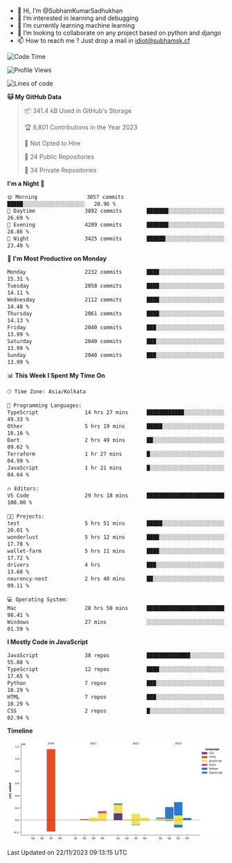 - 👋 Hi, I’m @SubhamKumarSadhukhan
- 👀 I’m interested in learning and debugging
- 🌱 I’m currently learning machine learning
- 💞️ I’m looking to collaborate on any project based on python and django
- 📫 How to reach me ?
      Just drop a mail in idiot@subhamsk.cf

<!---
SubhamKumarSadhukhan/SubhamKumarSadhukhan is a ✨ special ✨ repository because its `README.md` (this file) appears on your GitHub profile.
You can click the Preview link to take a look at your changes.
--->


<!--START_SECTION:waka-->
![Code Time](http://img.shields.io/badge/Code%20Time-1%2C703%20hrs%2022%20mins-blue)

![Profile Views](http://img.shields.io/badge/Profile%20Views-0-blue)

![Lines of code](https://img.shields.io/badge/From%20Hello%20World%20I%27ve%20Written-2.3%20million%20lines%20of%20code-blue)

**🐱 My GitHub Data** 

> 📦 341.4 kB Used in GitHub's Storage 
 > 
> 🏆 8,801 Contributions in the Year 2023
 > 
> 🚫 Not Opted to Hire
 > 
> 📜 24 Public Repositories 
 > 
> 🔑 34 Private Repositories 
 > 
**I'm a Night 🦉** 

```text
🌞 Morning                3057 commits        █████░░░░░░░░░░░░░░░░░░░░   20.96 % 
🌆 Daytime                3892 commits        ███████░░░░░░░░░░░░░░░░░░   26.69 % 
🌃 Evening                4209 commits        ███████░░░░░░░░░░░░░░░░░░   28.86 % 
🌙 Night                  3425 commits        ██████░░░░░░░░░░░░░░░░░░░   23.49 % 
```
📅 **I'm Most Productive on Monday** 

```text
Monday                   2232 commits        ████░░░░░░░░░░░░░░░░░░░░░   15.31 % 
Tuesday                  2058 commits        ████░░░░░░░░░░░░░░░░░░░░░   14.11 % 
Wednesday                2112 commits        ████░░░░░░░░░░░░░░░░░░░░░   14.48 % 
Thursday                 2061 commits        ████░░░░░░░░░░░░░░░░░░░░░   14.13 % 
Friday                   2040 commits        ███░░░░░░░░░░░░░░░░░░░░░░   13.99 % 
Saturday                 2040 commits        ███░░░░░░░░░░░░░░░░░░░░░░   13.99 % 
Sunday                   2040 commits        ███░░░░░░░░░░░░░░░░░░░░░░   13.99 % 
```


📊 **This Week I Spent My Time On** 

```text
🕑︎ Time Zone: Asia/Kolkata

💬 Programming Languages: 
TypeScript               14 hrs 27 mins      ████████████░░░░░░░░░░░░░   49.33 % 
Other                    5 hrs 19 mins       █████░░░░░░░░░░░░░░░░░░░░   18.16 % 
Dart                     2 hrs 49 mins       ██░░░░░░░░░░░░░░░░░░░░░░░   09.62 % 
Terraform                1 hr 27 mins        █░░░░░░░░░░░░░░░░░░░░░░░░   04.99 % 
JavaScript               1 hr 21 mins        █░░░░░░░░░░░░░░░░░░░░░░░░   04.64 % 

🔥 Editors: 
VS Code                  29 hrs 18 mins      █████████████████████████   100.00 % 

🐱‍💻 Projects: 
test                     5 hrs 51 mins       █████░░░░░░░░░░░░░░░░░░░░   20.01 % 
wonderlust               5 hrs 12 mins       ████░░░░░░░░░░░░░░░░░░░░░   17.78 % 
wallet-farm              5 hrs 11 mins       ████░░░░░░░░░░░░░░░░░░░░░   17.72 % 
drivers                  4 hrs               ███░░░░░░░░░░░░░░░░░░░░░░   13.68 % 
neuroncy-nest            2 hrs 40 mins       ██░░░░░░░░░░░░░░░░░░░░░░░   09.11 % 

💻 Operating System: 
Mac                      28 hrs 50 mins      █████████████████████████   98.41 % 
Windows                  27 mins             ░░░░░░░░░░░░░░░░░░░░░░░░░   01.59 % 
```

**I Mostly Code in JavaScript** 

```text
JavaScript               38 repos            ██████████████░░░░░░░░░░░   55.88 % 
TypeScript               12 repos            ████░░░░░░░░░░░░░░░░░░░░░   17.65 % 
Python                   7 repos             ███░░░░░░░░░░░░░░░░░░░░░░   10.29 % 
HTML                     7 repos             ███░░░░░░░░░░░░░░░░░░░░░░   10.29 % 
CSS                      2 repos             █░░░░░░░░░░░░░░░░░░░░░░░░   02.94 % 
```



**Timeline**

![Lines of Code chart](https://raw.githubusercontent.com/SubhamKumarSadhukhan/SubhamKumarSadhukhan/main/assets/bar_graph.png)


 Last Updated on 22/11/2023 09:13:15 UTC
<!--END_SECTION:waka-->

